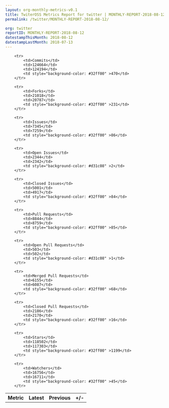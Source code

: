 ```yaml
---
layout: org-monthly-metrics-v0.1
title: TwiterOSS Metrics Report for twitter | MONTHLY-REPORT-2018-08-12
permalink: /twitter/MONTHLY-REPORT-2018-08-12/

org: twitter
reportID: MONTHLY-REPORT-2018-08-12
datestampThisMonth: 2018-08-12
datestampLastMonth: 2018-07-13
---
```



<table style="width: 100%;">
    <tr>
        <th>Metric</th>
        <th>Latest</th>
        <th>Previous</th>
        <th>+/-</th>
    </tr>

        <tr>
            <td>Commits</td>
            <td>124664</td>
            <td>124194</td>
            <td style="background-color: #32ff00" >470</td>
        </tr>
        
        <tr>
            <td>Forks</td>
            <td>21018</td>
            <td>20787</td>
            <td style="background-color: #32ff00" >231</td>
        </tr>
        
        <tr>
            <td>Issues</td>
            <td>7345</td>
            <td>7259</td>
            <td style="background-color: #32ff00" >86</td>
        </tr>
        
        <tr>
            <td>Open Issues</td>
            <td>2344</td>
            <td>2342</td>
            <td style="background-color: #d31c08" >2</td>
        </tr>
        
        <tr>
            <td>Closed Issues</td>
            <td>5001</td>
            <td>4917</td>
            <td style="background-color: #32ff00" >84</td>
        </tr>
        
        <tr>
            <td>Pull Requests</td>
            <td>8844</td>
            <td>8759</td>
            <td style="background-color: #32ff00" >85</td>
        </tr>
        
        <tr>
            <td>Open Pull Requests</td>
            <td>503</td>
            <td>502</td>
            <td style="background-color: #d31c08" >1</td>
        </tr>
        
        <tr>
            <td>Merged Pull Requests</td>
            <td>6155</td>
            <td>6087</td>
            <td style="background-color: #32ff00" >68</td>
        </tr>
        
        <tr>
            <td>Closed Pull Requests</td>
            <td>2186</td>
            <td>2170</td>
            <td style="background-color: #32ff00" >16</td>
        </tr>
        
        <tr>
            <td>Stars</td>
            <td>118502</td>
            <td>117303</td>
            <td style="background-color: #32ff00" >1199</td>
        </tr>
        
        <tr>
            <td>Watchers</td>
            <td>16756</td>
            <td>16711</td>
            <td style="background-color: #32ff00" >45</td>
        </tr>
        
</table>
